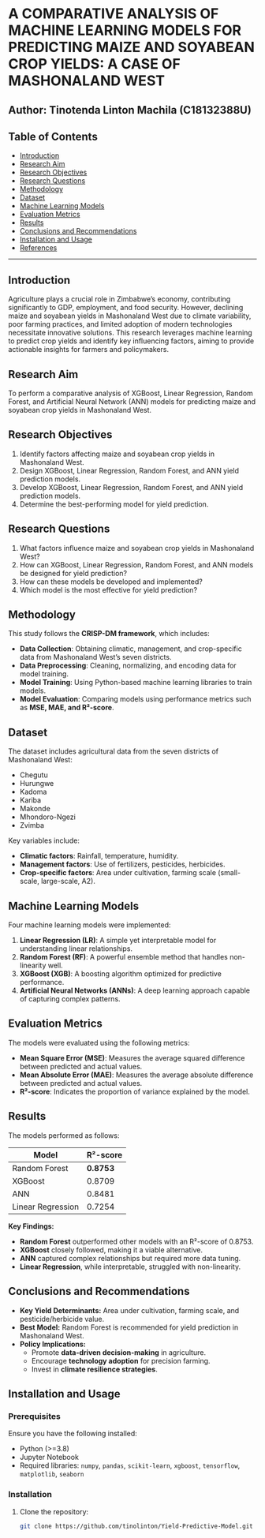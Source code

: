 # A COMPARATIVE ANALYSIS OF MACHINE LEARNING MODELS FOR PREDICTING MAIZE AND SOYABEAN CROP YIELDS: A CASE OF MASHONALAND WEST

## Author: Tinotenda Linton Machila (C18132388U)

## Table of Contents
- [Introduction](#introduction)
- [Research Aim](#research-aim)
- [Research Objectives](#research-objectives)
- [Research Questions](#research-questions)
- [Methodology](#methodology)
- [Dataset](#dataset)
- [Machine Learning Models](#machine-learning-models)
- [Evaluation Metrics](#evaluation-metrics)
- [Results](#results)
- [Conclusions and Recommendations](#conclusions-and-recommendations)
- [Installation and Usage](#installation-and-usage)
- [References](#references)

---

## Introduction
Agriculture plays a crucial role in Zimbabwe’s economy, contributing significantly to GDP, employment, and food security. However, declining maize and soyabean yields in Mashonaland West due to climate variability, poor farming practices, and limited adoption of modern technologies necessitate innovative solutions. This research leverages machine learning to predict crop yields and identify key influencing factors, aiming to provide actionable insights for farmers and policymakers.

## Research Aim
To perform a comparative analysis of XGBoost, Linear Regression, Random Forest, and Artificial Neural Network (ANN) models for predicting maize and soyabean crop yields in Mashonaland West.

## Research Objectives
1. Identify factors affecting maize and soyabean crop yields in Mashonaland West.
2. Design XGBoost, Linear Regression, Random Forest, and ANN yield prediction models.
3. Develop XGBoost, Linear Regression, Random Forest, and ANN yield prediction models.
4. Determine the best-performing model for yield prediction.

## Research Questions
1. What factors influence maize and soyabean crop yields in Mashonaland West?
2. How can XGBoost, Linear Regression, Random Forest, and ANN models be designed for yield prediction?
3. How can these models be developed and implemented?
4. Which model is the most effective for yield prediction?

## Methodology
This study follows the **CRISP-DM framework**, which includes:
- **Data Collection**: Obtaining climatic, management, and crop-specific data from Mashonaland West’s seven districts.
- **Data Preprocessing**: Cleaning, normalizing, and encoding data for model training.
- **Model Training**: Using Python-based machine learning libraries to train models.
- **Model Evaluation**: Comparing models using performance metrics such as **MSE, MAE, and R²-score**.

## Dataset
The dataset includes agricultural data from the seven districts of Mashonaland West:
- Chegutu
- Hurungwe
- Kadoma
- Kariba
- Makonde
- Mhondoro-Ngezi
- Zvimba

Key variables include:
- **Climatic factors**: Rainfall, temperature, humidity.
- **Management factors**: Use of fertilizers, pesticides, herbicides.
- **Crop-specific factors**: Area under cultivation, farming scale (small-scale, large-scale, A2).

## Machine Learning Models
Four machine learning models were implemented:
1. **Linear Regression (LR)**: A simple yet interpretable model for understanding linear relationships.
2. **Random Forest (RF)**: A powerful ensemble method that handles non-linearity well.
3. **XGBoost (XGB)**: A boosting algorithm optimized for predictive performance.
4. **Artificial Neural Networks (ANNs)**: A deep learning approach capable of capturing complex patterns.

## Evaluation Metrics
The models were evaluated using the following metrics:
- **Mean Square Error (MSE)**: Measures the average squared difference between predicted and actual values.
- **Mean Absolute Error (MAE)**: Measures the average absolute difference between predicted and actual values.
- **R²-score**: Indicates the proportion of variance explained by the model.

## Results
The models performed as follows:

| Model          | R²-score |
|---------------|---------|
| Random Forest | **0.8753** |
| XGBoost       | 0.8709 |
| ANN           | 0.8481 |
| Linear Regression | 0.7254 |

**Key Findings:**
- **Random Forest** outperformed other models with an R²-score of 0.8753.
- **XGBoost** closely followed, making it a viable alternative.
- **ANN** captured complex relationships but required more data tuning.
- **Linear Regression**, while interpretable, struggled with non-linearity.

## Conclusions and Recommendations
- **Key Yield Determinants:** Area under cultivation, farming scale, and pesticide/herbicide value.
- **Best Model:** Random Forest is recommended for yield prediction in Mashonaland West.
- **Policy Implications:**
  - Promote **data-driven decision-making** in agriculture.
  - Encourage **technology adoption** for precision farming.
  - Invest in **climate resilience strategies**.

## Installation and Usage

### Prerequisites
Ensure you have the following installed:
- Python (>=3.8)
- Jupyter Notebook
- Required libraries: `numpy`, `pandas`, `scikit-learn`, `xgboost`, `tensorflow`, `matplotlib`, `seaborn`

### Installation
1. Clone the repository:
   ```bash
   git clone https://github.com/tinolinton/Yield-Predictive-Model.git
